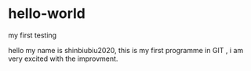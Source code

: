 # hello-world
my first testing

hello my name is shinbiubiu2020, this is my first programme in GIT , i am very excited with the improvment.
